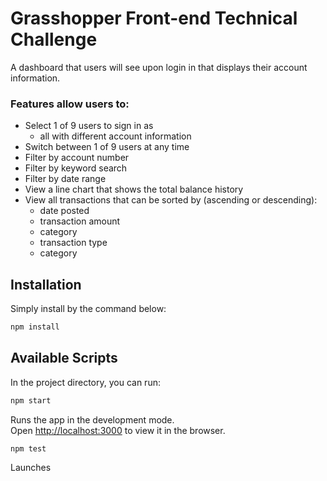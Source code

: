 # Grasshopper Front-end Technical Challenge

A dashboard that users will see upon login in that displays their account information.

### Features allow users to:

- Select 1 of 9 users to sign in as
  - all with different account information
- Switch between 1 of 9 users at any time
- Filter by account number
- Filter by keyword search
- Filter by date range
- View a line chart that shows the total balance history
- View all transactions that can be sorted by (ascending or descending):
  - date posted
  - transaction amount
  - category
  - transaction type
  - category

## Installation

Simply install by the command below:

```bash
npm install
```

## Available Scripts

In the project directory, you can run:

```bash
npm start
```

Runs the app in the development mode.<br>
Open [http://localhost:3000](http://localhost:3000) to view it in the browser.

```bash
npm test
```

Launches 